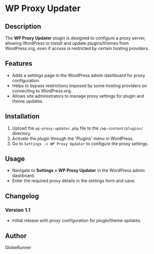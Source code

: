 # WP Proxy Updater

## Description
The **WP Proxy Updater** plugin is designed to configure a proxy server, allowing WordPress to install and update plugins/themes from WordPress.org, even if access is restricted by certain hosting providers.

## Features
- Adds a settings page in the WordPress admin dashboard for proxy configuration.
- Helps to bypass restrictions imposed by some hosting providers on connecting to WordPress.org.
- Allows site administrators to manage proxy settings for plugin and theme updates.

## Installation
1. Upload the `wp-proxy-updater.php` file to the `/wp-content/plugins/` directory.
2. Activate the plugin through the 'Plugins' menu in WordPress.
3. Go to `Settings -> WP Proxy Updater` to configure the proxy settings.

## Usage
- Navigate to **Settings > WP Proxy Updater** in the WordPress admin dashboard.
- Enter the required proxy details in the settings form and save.

## Changelog
### Version 1.1
- Initial release with proxy configuration for plugin/theme updates.

## Author
GlobeRunner
